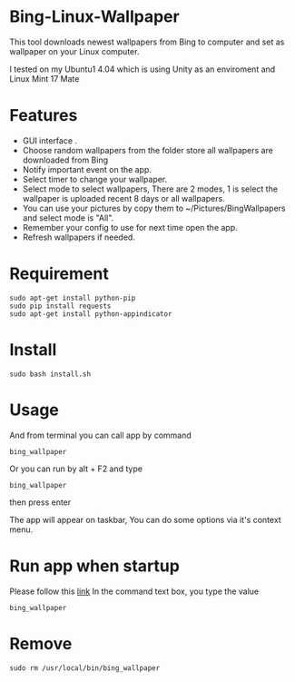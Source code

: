 Bing-Linux-Wallpaper
====================

This tool downloads newest wallpapers from Bing to computer and set as wallpaper on your Linux computer.

I tested on my Ubuntu1 4.04 which is using Unity as an enviroment and Linux Mint 17 Mate

# Features

- GUI interface .
- Choose random wallpapers from the folder store all wallpapers are downloaded from Bing
- Notify important event on the app.
- Select timer to change your wallpaper.
- Select mode to select wallpapers, There are 2 modes, 1 is select the wallpaper is uploaded recent 8 days or all wallpapers.
- You can use your pictures by copy them to ~/Pictures/BingWallpapers and select mode is "All".
- Remember your config to use for next time open the app.
- Refresh wallpapers if needed.

# Requirement

```
sudo apt-get install python-pip
sudo pip install requests
sudo apt-get install python-appindicator
```


# Install 

```
sudo bash install.sh
```

# Usage
And from terminal you can call app by command

```
bing_wallpaper
```

Or you can run by alt + F2 and type 
```
bing_wallpaper

```
then press enter

The app will appear on taskbar, You can do some options via it's context menu.

# Run app when startup
Please follow this [link](http://www.howtogeek.com/189995/how-to-manage-startup-applications-in-ubuntu-14.04/)
In the command text box, you type the value

```
bing_wallpaper
```


# Remove

```
sudo rm /usr/local/bin/bing_wallpaper
```